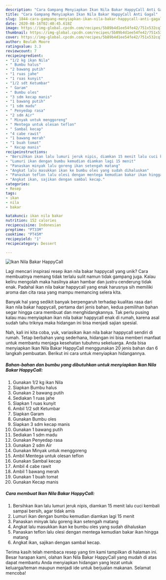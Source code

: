 ```yaml
---
description: "Cara Gampang Menyiapkan Ikan Nila Bakar HappyCall Anti Gagal"
title: "Cara Gampang Menyiapkan Ikan Nila Bakar HappyCall Anti Gagal"
slug: 1844-cara-gampang-menyiapkan-ikan-nila-bakar-happycall-anti-gagal
date: 2020-08-16T02:40:45.618Z
image: https://img-global.cpcdn.com/recipes/5b89b4d1ee54fe42/751x532cq70/ikan-nila-bakar-happycall-foto-resep-utama.jpg
thumbnail: https://img-global.cpcdn.com/recipes/5b89b4d1ee54fe42/751x532cq70/ikan-nila-bakar-happycall-foto-resep-utama.jpg
cover: https://img-global.cpcdn.com/recipes/5b89b4d1ee54fe42/751x532cq70/ikan-nila-bakar-happycall-foto-resep-utama.jpg
author: Beulah Moore
ratingvalue: 3.3
reviewcount: 7
recipeingredient:
- "1/2 kg ikan Nila"
- " Bumbu halus"
- "2 bawang putih"
- "1 ruas jahe"
- "1 ruas kunyit"
- "1/2 sdt Ketumbar"
- " Garam"
- " Bumbu oles"
- "3 sdm kecap manis"
- "1 bawang putih"
- "1 sdm madu"
- " Penyedap rasa"
- "2 sdm Air"
- " Minyak untuk menggoreng"
- " Mentega untuk olesan teflon"
- " Sambal kecap"
- "4 cabe rawit"
- "1 bawang merah"
- "1 buah tomat"
- " Kecap manis"
recipeinstructions:
- "Bersihkan ikan lalu lumuri jeruk nipis, diamkan 15 menit lalu cuci kembali sampai bersih, agar tidak amis"
- "Lumuri ikan dengan bumbu kemudian diamkan lagi 15 menit"
- "Panaskan minyak lalu goreng ikan setengah matang"
- "Angkat lalu masukkan ikan ke bumbu oles yang sudah dihaluskan"
- "Panaskan teflon lalu olesi dengan mentega kemudian bakar ikan hingga matang"
- "Angkat ikan, sajikan dengan sambal kecap."
categories:
- Resep
tags:
- ikan
- nila
- bakar

katakunci: ikan nila bakar 
nutrition: 152 calories
recipecuisine: Indonesian
preptime: "PT33M"
cooktime: "PT45M"
recipeyield: "1"
recipecategory: Dessert

---
```



![Ikan Nila Bakar HappyCall](https://img-global.cpcdn.com/recipes/5b89b4d1ee54fe42/751x532cq70/ikan-nila-bakar-happycall-foto-resep-utama.jpg)

Lagi mencari inspirasi resep ikan nila bakar happycall yang unik? Cara membuatnya memang tidak terlalu sulit namun tidak gampang juga. Kalau keliru mengolah maka hasilnya akan hambar dan justru cenderung tidak enak. Padahal ikan nila bakar happycall yang enak harusnya sih memiliki aroma dan cita rasa yang mampu memancing selera kita.



Banyak hal yang sedikit banyak berpengaruh terhadap kualitas rasa dari ikan nila bakar happycall, pertama dari jenis bahan, kedua pemilihan bahan segar hingga cara membuat dan menghidangkannya. Tak perlu pusing kalau mau menyiapkan ikan nila bakar happycall enak di rumah, karena asal sudah tahu triknya maka hidangan ini bisa menjadi sajian spesial.


Nah, kali ini kita coba, yuk, variasikan ikan nila bakar happycall sendiri di rumah. Tetap berbahan yang sederhana, hidangan ini bisa memberi manfaat untuk membantu menjaga kesehatan tubuhmu sekeluarga. Anda bisa menyiapkan Ikan Nila Bakar HappyCall menggunakan 20 jenis bahan dan 6 langkah pembuatan. Berikut ini cara untuk menyiapkan hidangannya.

<!--inarticleads1-->

##### Bahan-bahan dan bumbu yang dibutuhkan untuk menyiapkan Ikan Nila Bakar HappyCall:

1. Gunakan 1/2 kg ikan Nila
1. Siapkan  Bumbu halus
1. Gunakan 2 bawang putih
1. Sediakan 1 ruas jahe
1. Siapkan 1 ruas kunyit
1. Ambil 1/2 sdt Ketumbar
1. Siapkan  Garam
1. Gunakan  Bumbu oles
1. Siapkan 3 sdm kecap manis
1. Gunakan 1 bawang putih
1. Sediakan 1 sdm madu
1. Gunakan  Penyedap rasa
1. Gunakan 2 sdm Air
1. Gunakan  Minyak untuk menggoreng
1. Ambil  Mentega untuk olesan teflon
1. Gunakan  Sambal kecap
1. Ambil 4 cabe rawit
1. Ambil 1 bawang merah
1. Gunakan 1 buah tomat
1. Gunakan  Kecap manis




<!--inarticleads2-->

##### Cara membuat Ikan Nila Bakar HappyCall:

1. Bersihkan ikan lalu lumuri jeruk nipis, diamkan 15 menit lalu cuci kembali sampai bersih, agar tidak amis
1. Lumuri ikan dengan bumbu kemudian diamkan lagi 15 menit
1. Panaskan minyak lalu goreng ikan setengah matang
1. Angkat lalu masukkan ikan ke bumbu oles yang sudah dihaluskan
1. Panaskan teflon lalu olesi dengan mentega kemudian bakar ikan hingga matang
1. Angkat ikan, sajikan dengan sambal kecap.




Terima kasih telah membaca resep yang tim kami tampilkan di halaman ini. Besar harapan kami, olahan Ikan Nila Bakar HappyCall yang mudah di atas dapat membantu Anda menyiapkan hidangan yang lezat untuk keluarga/teman maupun menjadi ide untuk berjualan makanan. Selamat mencoba!
